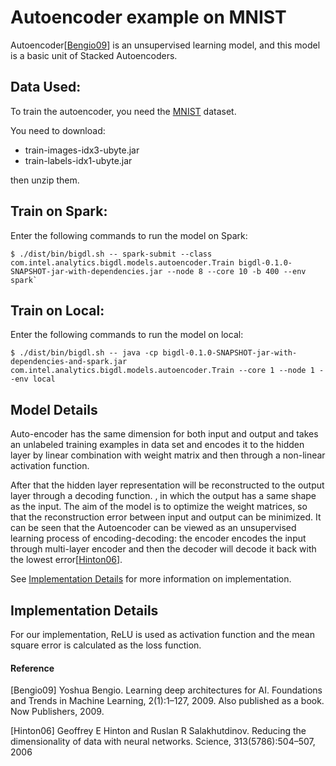 # Autoencoder example on MNIST

Autoencoder[<a href="#Bengio09">Bengio09</a>] is an unsupervised learning model, and this model is a
basic unit of Stacked Autoencoders.

## Data Used:
To train the autoencoder, you need the [MNIST](http://yann.lecun.com/exdb/mnist/) dataset.

You need to download:

- train-images-idx3-ubyte.jar
- train-labels-idx1-ubyte.jar

then unzip them.

## Train on Spark:
Enter the following commands to run the model on Spark:
```{r, engine='sh'}
$ ./dist/bin/bigdl.sh -- spark-submit --class com.intel.analytics.bigdl.models.autoencoder.Train bigdl-0.1.0-SNAPSHOT-jar-with-dependencies.jar --node 8 --core 10 -b 400 --env spark`
```

## Train on Local:
Enter the following commands to run the model on local:
```{r, engine='sh'}
$ ./dist/bin/bigdl.sh -- java -cp bigdl-0.1.0-SNAPSHOT-jar-with-dependencies-and-spark.jar com.intel.analytics.bigdl.models.autoencoder.Train --core 1 --node 1 --env local
```

## Model Details
Auto-encoder has the same dimension for both input and output and
takes an unlabeled training examples in data set and encodes it to the hidden layer by linear
combination with weight matrix and then through a non-linear activation function.

After that the hidden layer representation will be reconstructed to the output layer through a decoding function.
, in which the output has a same shape as the input. The aim of the model is to optimize the weight matrices,
so that the reconstruction error between input and output can be minimized. It can be seen that the Autoencoder
can be viewed as an unsupervised learning process of encoding-decoding: the encoder encodes the input through
multi-layer encoder and then the decoder will decode it back with the lowest error[<a href="#Hinton06">Hinton06</a>].

See [Implementation Details](#implementation-details) for more information on implementation.


## Implementation Details
For our implementation, ReLU is used as activation function and the mean square error is
calculated as the loss function.

#### Reference
<a name="Bengio09">[Bengio09]</a> Yoshua Bengio. Learning deep architectures for AI. Foundations and Trends in Machine Learning, 2(1):1–127, 2009. Also published as a book. Now Publishers, 2009.

<a name="Hinton06">[Hinton06]</a> Geoffrey E Hinton and Ruslan R Salakhutdinov. Reducing the dimensionality of data with neural networks. Science, 313(5786):504–507, 2006